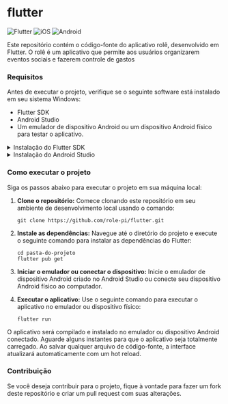 # flutter
![Flutter](https://img.shields.io/badge/Flutter-%2302569B.svg?logo=Flutter&logoColor=white) ![iOS](https://img.shields.io/badge/iOS-000000?logo=apple&logoColor=white) ![Android](https://img.shields.io/badge/Android-3DDC84?logo=android&logoColor=white)

Este repositório contém o código-fonte do aplicativo rolê, desenvolvido em Flutter. O rolê é um aplicativo que permite aos usuários organizarem eventos sociais e fazerem controle de gastos

### Requisitos

Antes de executar o projeto, verifique se o seguinte software está instalado em seu sistema Windows:

- Flutter SDK
- Android Studio
- Um emulador de dispositivo Android ou um dispositivo Android físico para testar o aplicativo.

<details>
<summary>Instalação do Flutter SDK</summary>
<br>

Para instalar o Flutter SDK em seu sistema, siga os seguintes passos:

1. **Baixe o Flutter:** Visite o site oficial do Flutter em https://flutter.dev/ e faça o download da versão mais recente do SDK para o seu sistema operacional (Windows, macOS ou Linux).

2. **Extraia o arquivo baixado:** Após o download ser concluído, extraia o arquivo ZIP baixado em um diretório de sua preferência.

3. **Configurar as variáveis de ambiente:** Adicione o diretório do Flutter extraído ao seu PATH para que você possa executar comandos Flutter a partir de qualquer local no terminal.

4. **Verificar a instalação:** Abra um terminal e execute o seguinte comando para desativar builds nativas para Windows e verificar se o Flutter foi instalado corretamente:

   ```
   flutter config --no-enable-windows-desktop
   flutter doctor
   ```

   Este comando exibirá um relatório sobre o estado da sua instalação do Flutter e informará se há algum problema ou requisito faltando.

</details>

<details>
<summary>Instalação do Android Studio</summary>
<br>

O Android Studio é uma IDE oficial do Google para desenvolvimento Android e fornece ferramentas necessárias para o desenvolvimento de aplicativos Android. Siga os passos abaixo para instalá-lo:

1. **Baixe o Android Studio:** Acesse o site oficial do Android Studio em https://developer.android.com/studio e baixe a versão adequada para o seu sistema operacional.

2. **Instale o Android Studio:** Após o download ser concluído, execute o instalador e siga as instruções na tela para concluir a instalação.

3. **Configurar o Android SDK:** Após a instalação do Android Studio, execute-o e siga o assistente de configuração para configurar o Android SDK e baixar as ferramentas necessárias para desenvolvimento Android.

4. **Configurar um emulador:** No Android Studio, abra o AVD Manager (Android Virtual Device Manager) e crie um emulador de dispositivo Android com a imagem de sistema que deseja usar para testar o aplicativo. Alternativamente, você também pode usar um dispositivo Android físico para testar o aplicativo.
</details>

### Como executar o projeto

Siga os passos abaixo para executar o projeto em sua máquina local:

1. **Clone o repositório:** Comece clonando este repositório em seu ambiente de desenvolvimento local usando o comando:

   ```
   git clone https://github.com/role-pi/flutter.git
   ```

2. **Instale as dependências:** Navegue até o diretório do projeto e execute o seguinte comando para instalar as dependências do Flutter:

   ```
   cd pasta-do-projeto
   flutter pub get
   ```

3. **Iniciar o emulador ou conectar o dispositivo:** Inicie o emulador de dispositivo Android criado no Android Studio ou conecte seu dispositivo Android físico ao computador.

4. **Executar o aplicativo:** Use o seguinte comando para executar o aplicativo no emulador ou dispositivo físico:

   ```
   flutter run
   ```

O aplicativo será compilado e instalado no emulador ou dispositivo Android conectado. Aguarde alguns instantes para que o aplicativo seja totalmente carregado. Ao salvar qualquer arquivo de código-fonte, a interface atualizará automaticamente com um hot reload.

### Contribuição

Se você deseja contribuir para o projeto, fique à vontade para fazer um fork deste repositório e criar um pull request com suas alterações.
